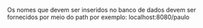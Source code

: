 Os nomes que devem ser inseridos no banco de dados devem ser fornecidos por meio do path
por exemplo: localhost:8080/paulo
